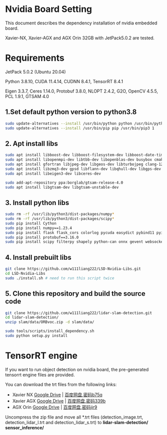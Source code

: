 # Nvidia Board Setting

This document describes the dependency installation of nvidia embedded board.

Xavier-NX, Xavier-AGX and AGX Orin 32GB with JetPack5.0.2 are tested.

# Requirements

JetPack 5.0.2 (Ubuntu 20.04)

Python 3.8.10, CUDA 11.4.14, CUDNN 8.4.1, TensorRT 8.4.1

Eigen 3.3.7, Ceres 1.14.0, Protobuf 3.8.0, NLOPT 2.4.2, G2O, OpenCV 4.5.5, PCL 1.9.1, GTSAM 4.0

## 1.Set default python version to python3.8
```bash
sudo update-alternatives --install /usr/bin/python python /usr/bin/python3.8 1
sudo update-alternatives --install /usr/bin/pip pip /usr/bin/pip3 1
```

## 2. Apt install libs
```bash
sudo apt install libboost-dev libboost-filesystem-dev libboost-date-time-dev libboost-iostreams-dev
sudo apt install libopenmpi-dev libtbb-dev libopenblas-dev busybox cmake
sudo apt install gfortran libjpeg-dev libgeos-dev libturbojpeg clang-12
sudo apt install libzmq3-dev gpsd libflann-dev libqhull-dev libgps-dev libgstrtspserver-1.0-dev
sudo apt install libeigen3-dev libceres-dev

sudo add-apt-repository ppa:borglab/gtsam-release-4.0
sudo apt install libgtsam-dev libgtsam-unstable-dev
```

## 3. Install python libs
```bash
sudo rm -rf /usr/lib/python3/dist-packages/numpy*
sudo rm -rf /usr/lib/python3/dist-packages/scipy*
sudo pip install Cython
sudo pip install numpy==1.23.4
sudo pip install flask flask_cors colorlog pycuda easydict pybind11 pyinstaller json-rpc
sudo pip install protobuf==3.16.0
sudo pip install scipy filterpy shapely python-can onnx gevent websockets zerorpc flask_socketio gevent-websocket
```

## 4. Install prebuilt libs
```bash
git clone https://github.com/w111liang222/LSD-Nvidia-Libs.git
cd LSD-Nvidia-Libs
sudo ./install.sh # need to run this script twice
```

## 5. Clone this repository and build the source code
```bash
git clone https://github.com/w111liang222/lidar-slam-detection.git
cd lidar-slam-detection/
unzip slam/data/ORBvoc.zip -d slam/data/

sudo tools/scripts/install_dependency.sh
sudo python setup.py install
```

# TensorRT engine

If you want to run object detection on nvidia board, the pre-generated tensorrt engine files are provided.

You can download the trt files from the following links:

- Xavier NX [Google Drive](https://drive.google.com/file/d/1vXFOs_7U645ePXokTHyGDuZOUk_crOLc/view?usp=sharing) | [百度网盘,密码b75q](https://pan.baidu.com/s/1hh4VdvOKtW8Q29U7eU2zVg)
- Xavier AGX [Google Drive](https://drive.google.com/file/d/1TTrUVVcYJD8C3NmSpiKV7MOwp_1Z1mYa/view?usp=sharing) | [百度网盘,密码339b](https://pan.baidu.com/s/1GrnJI2X7JZeuiccE0Wa4-w)
- AGX Orin [Google Drive](https://drive.google.com/file/d/18CqRQfm9Z_sx6gMfDSzSHu5Y2BE00hix/view?usp=sharing) | [百度网盘,密码jir9](https://pan.baidu.com/s/1WQN6Xcs_z_86DHXkqhgl4w)

Uncompress the zip file and move all *.trt files (detection_image.trt, detection_lidar_l.trt and detection_lidar_s.trt) to **lidar-slam-detection/ sensor_inference/**